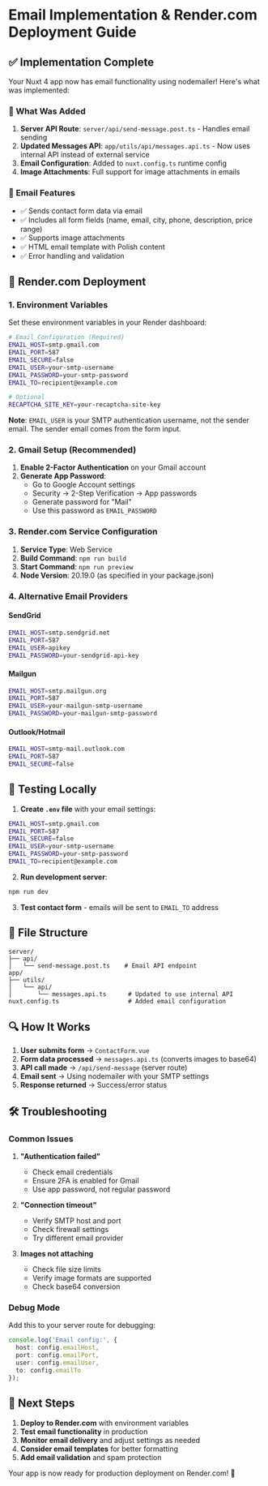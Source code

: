 # Email Implementation & Render.com Deployment Guide

## ✅ Implementation Complete

Your Nuxt 4 app now has email functionality using nodemailer! Here's what was implemented:

### 🔧 What Was Added

1. **Server API Route**: `server/api/send-message.post.ts` - Handles email sending
2. **Updated Messages API**: `app/utils/api/messages.api.ts` - Now uses internal API instead of external service
3. **Email Configuration**: Added to `nuxt.config.ts` runtime config
4. **Image Attachments**: Full support for image attachments in emails

### 📧 Email Features

- ✅ Sends contact form data via email
- ✅ Includes all form fields (name, email, city, phone, description, price range)
- ✅ Supports image attachments
- ✅ HTML email template with Polish content
- ✅ Error handling and validation

## 🚀 Render.com Deployment

### 1. Environment Variables

Set these environment variables in your Render dashboard:

```bash
# Email Configuration (Required)
EMAIL_HOST=smtp.gmail.com
EMAIL_PORT=587
EMAIL_SECURE=false
EMAIL_USER=your-smtp-username
EMAIL_PASSWORD=your-smtp-password
EMAIL_TO=recipient@example.com

# Optional
RECAPTCHA_SITE_KEY=your-recaptcha-site-key
```

**Note**: `EMAIL_USER` is your SMTP authentication username, not the sender email. The sender email comes from the form input.

### 2. Gmail Setup (Recommended)

1. **Enable 2-Factor Authentication** on your Gmail account
2. **Generate App Password**:
   - Go to Google Account settings
   - Security → 2-Step Verification → App passwords
   - Generate password for "Mail"
   - Use this password as `EMAIL_PASSWORD`

### 3. Render.com Service Configuration

1. **Service Type**: Web Service
2. **Build Command**: `npm run build`
3. **Start Command**: `npm run preview`
4. **Node Version**: 20.19.0 (as specified in your package.json)

### 4. Alternative Email Providers

#### SendGrid
```bash
EMAIL_HOST=smtp.sendgrid.net
EMAIL_PORT=587
EMAIL_USER=apikey
EMAIL_PASSWORD=your-sendgrid-api-key
```

#### Mailgun
```bash
EMAIL_HOST=smtp.mailgun.org
EMAIL_PORT=587
EMAIL_USER=your-mailgun-smtp-username
EMAIL_PASSWORD=your-mailgun-smtp-password
```

#### Outlook/Hotmail
```bash
EMAIL_HOST=smtp-mail.outlook.com
EMAIL_PORT=587
EMAIL_SECURE=false
```

## 🧪 Testing Locally

1. **Create `.env` file** with your email settings:
```bash
EMAIL_HOST=smtp.gmail.com
EMAIL_PORT=587
EMAIL_SECURE=false
EMAIL_USER=your-smtp-username
EMAIL_PASSWORD=your-smtp-password
EMAIL_TO=recipient@example.com
```

2. **Run development server**:
```bash
npm run dev
```

3. **Test contact form** - emails will be sent to `EMAIL_TO` address

## 📁 File Structure

```
server/
├── api/
│   └── send-message.post.ts    # Email API endpoint
app/
├── utils/
│   └── api/
│       └── messages.api.ts      # Updated to use internal API
nuxt.config.ts                   # Added email configuration
```

## 🔍 How It Works

1. **User submits form** → `ContactForm.vue`
2. **Form data processed** → `messages.api.ts` (converts images to base64)
3. **API call made** → `/api/send-message` (server route)
4. **Email sent** → Using nodemailer with your SMTP settings
5. **Response returned** → Success/error status

## 🛠️ Troubleshooting

### Common Issues

1. **"Authentication failed"**
   - Check email credentials
   - Ensure 2FA is enabled for Gmail
   - Use app password, not regular password

2. **"Connection timeout"**
   - Verify SMTP host and port
   - Check firewall settings
   - Try different email provider

3. **Images not attaching**
   - Check file size limits
   - Verify image formats are supported
   - Check base64 conversion

### Debug Mode

Add this to your server route for debugging:
```typescript
console.log('Email config:', {
  host: config.emailHost,
  port: config.emailPort,
  user: config.emailUser,
  to: config.emailTo
});
```

## 🎯 Next Steps

1. **Deploy to Render.com** with environment variables
2. **Test email functionality** in production
3. **Monitor email delivery** and adjust settings as needed
4. **Consider email templates** for better formatting
5. **Add email validation** and spam protection

Your app is now ready for production deployment on Render.com! 🚀
